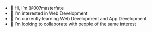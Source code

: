 - 👋 Hi, I’m @007masterfate
- 👀 I’m interested in Web Development
- 🌱 I’m currently learning Web Development and App Development
- 💞️ I’m looking to collaborate with people of the same interest 


<!---
007masterfate/007masterfate is a ✨ special ✨ repository because its `README.md` (this file) appears on your GitHub profile.
You can click the Preview link to take a look at your changes.
--->
